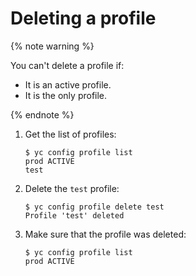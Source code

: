# Deleting a profile

{% note warning %}

You can't delete a profile if:
- It is an active profile.
- It is the only profile.

{% endnote %}

1. Get the list of profiles:

   ```
   $ yc config profile list
   prod ACTIVE
   test
   ```
1. Delete the `test` profile:
   ```
   $ yc config profile delete test
   Profile 'test' deleted
   ```
1. Make sure that the profile was deleted:
   ```
   $ yc config profile list
   prod ACTIVE
   ```

